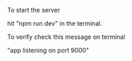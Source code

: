 To start the server 

hit "npm run dev" in the terminal.

To verify check this message on terminal 

"app listening on port 9000"